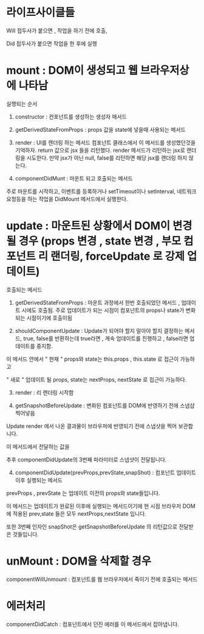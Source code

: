 # 라이프사이클들

Will 접두사가 붙으면 , 작업을 하기 전에 호출,

Did 접두사가 붙으면 작업을 한 후에 실행

# mount : DOM이 생성되고 웹 브라우저상에 나타남
실행되는 순서 

1. constructor : 컨포넌트를 생성하는 생성자 매서드

2. getDerivedStateFromProps : props 값을 state에 넣을때 사용되는 메서드

3. render : UI를 렌더링 하는 메서드
컴포넌트 클래스에서 이 메서드를 생성했던것을 기억하자. return 값으로 jsx 들을 리턴했다. render 메서드가 리턴하는 jsx로 랜더링을 시도한다.
만약 jsx가 아닌 null, false를 리턴하면 해당 jsx를 랜더링 하지 않는다.

4. componentDidMunt : 마운트 되고 호출되는 메서드

주로 마운트를 시작하고, 이벤트를 등록하거나 setTimeout이나 setInterval, 네트워크 요청등을 하는 작업을 DidMount 메서드에서 실행한다.

# update : 마운트된 상황에서 DOM이 변경될 경우 (props 변경 , state 변경 , 부모 컴포넌트 리 랜더링, forceUpdate 로 강제 업데이트)

호출되는 메서드

1. getDerivedStateFromProps : 마운트 과정에서 한번 호출되었던 메서드 , 업데이트 시에도 호출됨.
주로 업데이트가 되는 시점이 컴포넌트의 props나 state가 변화되는 시점이기에 호출이됨

2. shouldComponentUpdate : Update가 되어야 할지 말아야 할지 결정하는 메서드,
true, false를 반환하는데 true라면 , 계속 업데이트를 진행하고 , false라면 업데이트를 중지함.

이 메서드 안에서 " 현재 " props와 state는 this.props , this.state 로 접근이 가능하고

" 새로 " 업데이트 될 props, state는 nextProps, nextState 로 접근이 가능하다.

3. render : 리 랜더링 시작함

4. getSnapshotBeforeUpdate : 변화된 컴포넌트를 DOM에 반영하기 전에 스냅샵 찍어넣음

Update render 에서 나온 결과물이 브라우저에 반영되기 전에 스냅샷을 찍어 보관합니다.

이 메서드에서 전달하는 값을

추후 componentDidUpdate의 3번째 파라미터로 스냅샷이 전달됩니다.



4. componentDidUpdate(prevProps,prevState,snapShot) : 컴포넌트 업데이트 이후 실행되는 메서드

prevProps , prevState 는 업데이트 이전의 props와 state들입니다.

이 메서드는 업데이트가 완료된 이후에 실행되는 메서드이기에 현 시점 브라우저 DOM에 적용된 prev,state 들은 모두 nextProps,nextState 입니다.

또한 3번째 인자인 snapShot은 getSnapshotBeforeUpdate 의 리턴값으로 전달받은 것들입니다.

# unMount : DOM을 삭제할 경우

componentWillUnmount : 컴포넌트를 웹 브라우저에서 죽이기 전에 호출되는 메서드

# 에러처리

componentDidCatch : 컴포넌트에서 던진 에러를 이 메서드에서 잡아냅니다.

